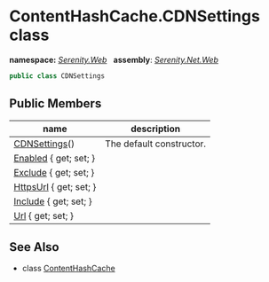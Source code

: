 # ContentHashCache.CDNSettings class
**namespace:** *[Serenity.Web](../README.md#serenity.web-namespace)*   **assembly**: *[Serenity.Net.Web](../README.md)*

```csharp
public class CDNSettings
```

## Public Members

| name | description |
| --- | --- |
| [CDNSettings](ContentHashCache.CDNSettings/CDNSettings.md)() | The default constructor. |
| [Enabled](ContentHashCache.CDNSettings/Enabled.md) { get; set; } |  |
| [Exclude](ContentHashCache.CDNSettings/Exclude.md) { get; set; } |  |
| [HttpsUrl](ContentHashCache.CDNSettings/HttpsUrl.md) { get; set; } |  |
| [Include](ContentHashCache.CDNSettings/Include.md) { get; set; } |  |
| [Url](ContentHashCache.CDNSettings/Url.md) { get; set; } |  |

## See Also

* class [ContentHashCache](ContentHashCache.md)